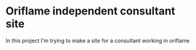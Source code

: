 # Oriflame independent consultant site

In this project I'm trying to  make a site for a consultant working in oriflame